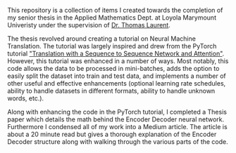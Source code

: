This repository is a collection of items I created towards the completion of my senior thesis in the Applied Mathematics Dept. at Loyola Marymount Univeristy under the supervision of [Dr. Thomas Laurent](http://thomaslaurent.lmu.build/homepage.html).

The thesis revolved around creating a tutorial on Neural Machine Translation. The tutorial was largely inspired and drew from the PyTorch tutorial ["Translation with a Sequence to Sequence Network and Attention"](https://pytorch.org/tutorials/intermediate/seq2seq_translation_tutorial.html "PyTorch Tutorial"). However, this tutorial was enhanced in a number of ways. Most notably, this code allows the data to be processed in mini-batches, adds the option to easily split the dataset into train and test data, and implements a number of other useful and effective enhancements (optional learning rate schedules, ability to handle datasets in different formats, ability to handle unknown words, etc.).

Along with enhancing the code in the PyTorch tutorial, I completed a Thesis paper which details the math behind the Encoder Decoder neural network. Furthermore I condensed all of my work into a Medium article. The article is about a 20 minute read but gives a thorough explanation of the Encoder Decoder structure along with walking through the various parts of the code.
